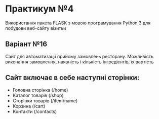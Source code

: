 # Практикум №4
Використання пакета FLASK з мовою програмування Python 3 для побудови веб-сайту візитки

## Варіант №16
Сайт для автоматизації прийому замовлень ресторану. Можливість виконання замовлення, наявність і кількість інгредієнтів, їх вартість

## Сайт включає в себе наступні сторінки:
* Головна сторінка (/home)
* Каталог товарів (/shop)
* Сторінки товарів (/item/name)
* Корзина (/cart)
* Контакти (/contacts)